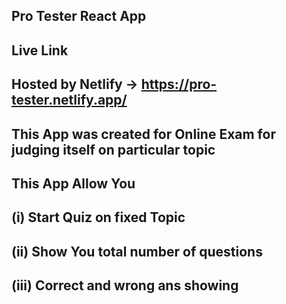 ## Pro Tester React App
## Live Link
## Hosted by Netlify -> https://pro-tester.netlify.app/

## This App was created for Online Exam for judging itself on particular topic

## This App Allow You 
## (i) Start Quiz on fixed Topic
## (ii) Show You total number of questions
## (iii) Correct and wrong ans showing